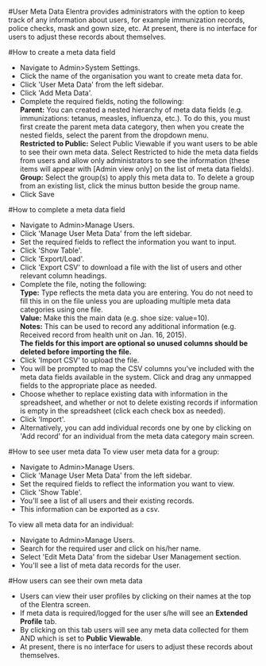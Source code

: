 #User Meta Data
Elentra provides administrators with the option to keep track of any information about users, for example immunization records, police checks, mask and gown size, etc.  At present, there is no interface for users to adjust these records about themselves.

#How to create a meta data field
* Navigate to Admin>System Settings.
* Click the name of the organisation you want to create meta data for.
* Click 'User Meta Data' from the left sidebar.
* Click 'Add Meta Data'.
* Complete the required fields, noting the following:  
**Parent:** You can created a nested hierarchy of meta data fields (e.g. immunizations: tetanus, measles, influenza, etc.).  To do this, you must first create the parent meta data category, then when you create the nested fields, select the parent from the dropdown menu.  
**Restricted to Public:**  Select Public Viewable if you want users to be able to see their own meta data.  Select Restricted to hide the meta data fields from users and allow only administrators to see the information (these items will appear with [Admin view only] on the list of meta data fields).  
**Group:** Select the group(s) to apply this meta data to.  To delete a group from an existing list, click the minus button beside the group name.  
* Click Save

#How to complete a meta data field
* Navigate to Admin>Manage Users.
* Click 'Manage User Meta Data' from the left sidebar.
* Set the required fields to reflect the information you want to input.
* Click 'Show Table'.
* Click 'Export/Load'.
* Click 'Export CSV' to download a file with the list of users and other relevant column headings.
* Complete the file, noting the following:  
**Type:** Type reflects the meta data you are entering.  You do not need to fill this in on the file unless you are uploading multiple meta data categories using one file.  
**Value:** Make this the main data (e.g. shoe size: value=10).  
**Notes:** This can be used to record any additional information (e.g. Received record from health unit on Jan. 16, 2015).  
**The fields for this import are optional so unused columns should be deleted before importing the file.**
* Click 'Import CSV' to upload the file.
* You will be prompted to map the CSV columns you've included with the meta data fields available in the system.  Click and drag any unmapped fields to the appropriate place as needed.
* Choose whether to replace existing data with information in the spreadsheet, and whether or not to delete existing records if information is empty in the spreadsheet (click each check box as needed).
* Click 'Import'.
* Alternatively, you can add individual records one by one by clicking on 'Add record' for an individual from the meta data category main screen.

#How to see user meta data
To view user meta data for a group:  

* Navigate to Admin>Manage Users.
* Click 'Manage User Meta Data' from the left sidebar.
* Set the required fields to reflect the information you want to view.
* Click 'Show Table'.
* You'll see a list of all users and their existing records.
* This information can be exported as a csv.

To view all meta data for an individual:  

* Navigate to Admin>Manage Users.
* Search for the required user and click on his/her name.
* Select 'Edit Meta Data' from the sidebar User Management section.
* You'll see a list of meta data records for the user.

#How users can see their own meta data
* Users can view their user profiles by clicking on their names at the top of the Elentra screen.
* If meta data is required/logged for the user s/he will see an **Extended Profile** tab.
* By clicking on this tab users will see any meta data collected for them AND which is set to **Public Viewable**.
* At present, there is no interface for users to adjust these records about themselves.
